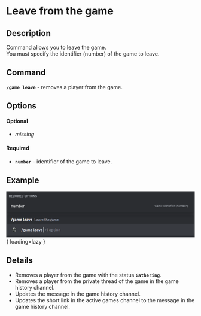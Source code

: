 # Leave from the game

## Description

Command allows you to leave the game.<br/>
You must specify the identifier (number) of the game to leave.<br/>

## Command

**`/game leave`** - removes a player from the game.

## Options

#### Optional

- _missing_

#### Required

- **`number`** - identifier of the game to leave.

## Example

![](../images/game_leave_0.png){ loading=lazy }

## Details

- Removes a player from the game with the status **`Gathering`**.
- Removes a player from the private thread of the game in the game history channel.
- Updates the message in the game history channel.
- Updates the short link in the active games channel to the message in the game history channel.